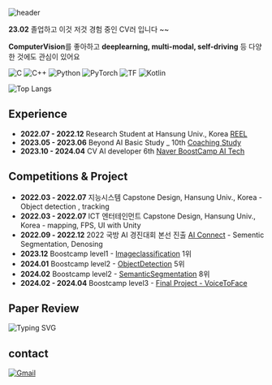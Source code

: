 ![header](https://capsule-render.vercel.app/api?type=waving&color=timeGradient&height=200&section=header&text=ChoIntelligence&animation=fadeIn&fontAlign=70
)

**23.02** 졸업하고 이것 저것 경험 중인 CV러 입니다 ~~

**ComputerVision**를 좋아하고 **deeplearning, multi-modal, self-driving** 등 다양한 것에도 관심이 있어요

![C](https://img.shields.io/badge/C-00599C?style=for-the-badge&logo=c&logoColor=white) ![C++](https://img.shields.io/badge/C++-00599C?style=for-the-badge&logo=c%2B%2B&logoColor=white)
![Python](https://img.shields.io/badge/Python-3776AB?style=for-the-badge&logo=python&logoColor=white) ![PyTorch](https://img.shields.io/badge/PyTorch-EE4C2C?style=for-the-badge&logo=pytorch&logoColor=white)
![TF](https://img.shields.io/badge/TensorFlow-FF6F00?style=for-the-badge&logo=tensorflow&logoColor=white) ![Kotlin](https://img.shields.io/badge/Kotlin-7F52FF?style=for-the-badge&logo=kotlin&logoColor=white) 

![Top Langs](https://github-readme-stats.vercel.app/api/top-langs/?username=ChoIntelligence)

## Experience 

 - **2022.07 - 2022.12** Research Student at Hansung Univ., Korea [REEL](https://sites.google.com/view/hsreelab)
 - **2023.05 - 2023.06** Beyond AI Basic Study _ 10th [Coaching Study](https://www.boostcourse.org/study-ai111-2023)
 - **2023.10 - 2024.04** CV AI developer 6th [Naver BoostCamp AI Tech](https://boostcamp.connect.or.kr/program_ai.html)

## Competitions & Project
 - **2022.03 - 2022.07** 지능시스템 Capstone Design, Hansung Univ., Korea - Object detection , tracking
 - **2022.03 - 2022.07** ICT 엔터테인먼트 Capstone Design, Hansung Univ., Korea - mapping, FPS, UI with Unity
 - **2022.09 - 2022.12** 2022 국방 AI 경진대회 본선 진출  [AI Connect](https://aiconnect.kr/competition/detail/213) - Sementic Segmentation, Denosing
 - **2023.12** Boostcamp level1 - [Imageclassification](https://github.com/boostcampaitech6/level1-imageclassification-cv-01) 1위
 - **2024.01** Boostcamp level2 - [ObjectDetection](https://github.com/boostcampaitech6/level2-objectdetection-cv-08) 5위
 - **2024.02** Boostcamp level2 - [SemanticSegmentation](https://github.com/boostcampaitech6/level2-cv-semanticsegmentation-cv-08) 8위
 - **2024.02 - 2024.04** Boostcamp level3 - [Final Project - VoiceToFace](https://github.com/boostcampaitech6/level2-3-cv-finalproject-cv-08)


## Paper Review
![Typing SVG](https://readme-typing-svg.demolab.com/?lines=not+yet+^^;)

## contact
[![Gmail](https://img.shields.io/badge/Gmail-D14836?style=for-the-badge&logo=gmail&logoColor=white)](mailto:1971471@hansung.ac.kr)
